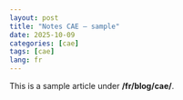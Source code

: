 ```yaml
---
layout: post
title: "Notes CAE — sample"
date: 2025-10-09
categories: [cae]
tags: [cae]
lang: fr
---
```


This is a sample article under **/fr/blog/cae/**.
